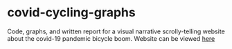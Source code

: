 # covid-cycling-graphs

Code, graphs, and written report for a visual narrative scrolly-telling website about the covid-19 pandemic bicycle boom. Website can be viewed [here](http://covid-19-cycling.webflow.io/)
